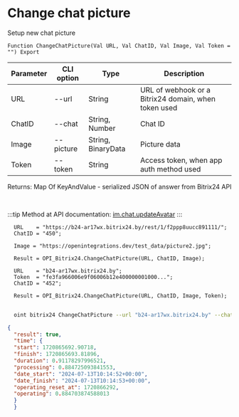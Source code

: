 ﻿---
sidebar_position: 9
---

# Change chat picture
 Setup new chat picture



`Function ChangeChatPicture(Val URL, Val ChatID, Val Image, Val Token = "") Export`

  | Parameter | CLI option | Type | Description |
  |-|-|-|-|
  | URL | --url | String | URL of webhook or a Bitrix24 domain, when token used |
  | ChatID | --chat | String, Number | Chat ID |
  | Image | --picture | String, BinaryData | Picture data |
  | Token | --token | String | Access token, when app auth method used |

  
  Returns:  Map Of KeyAndValue - serialized JSON of answer from Bitrix24 API

<br/>

:::tip
Method at API documentation: [im.chat.updateAvatar](https://dev.1c-bitrix.ru/learning/course/?COURSE_ID=93&LESSON_ID=12109)
:::
<br/>


```bsl title="Code example"
  URL    = "https://b24-ar17wx.bitrix24.by/rest/1/f2ppp8uucc891111/";
  ChatID = "450";
  
  Image = "https://openintegrations.dev/test_data/picture2.jpg";
  
  Result = OPI_Bitrix24.ChangeChatPicture(URL, ChatID, Image);
  
  URL    = "b24-ar17wx.bitrix24.by";
  Token  = "fe3fa966006e9f06006b12e400000001000...";
  ChatID = "452";
  
  Result = OPI_Bitrix24.ChangeChatPicture(URL, ChatID, Image, Token);
```



```sh title="CLI command example"
    
  oint bitrix24 ChangeChatPicture --url "b24-ar17wx.bitrix24.by" --chat "452" --picture "https://openintegrations.dev/test_data/picture2.jpg" --token "fe3fa966006e9f06006b12e400000001000..."

```

```json title="Result"
{
  "result": true,
  "time": {
  "start": 1720865692.90718,
  "finish": 1720865693.81896,
  "duration": 0.91178297996521,
  "processing": 0.884725093841553,
  "date_start": "2024-07-13T10:14:52+00:00",
  "date_finish": "2024-07-13T10:14:53+00:00",
  "operating_reset_at": 1720866292,
  "operating": 0.884703874588013
  }
  }
```
